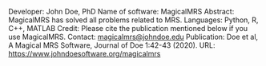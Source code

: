 Developer: John Doe, PhD
Name of software: MagicalMRS
Abstract: MagicalMRS has solved all problems related to MRS.
Languages: Python, R, C++, MATLAB
Credit: Please cite the publication mentioned below if you use MagicalMRS.
Contact: magicalmrs@johndoe.edu
Publication: Doe et al, A Magical MRS Software, Journal of Doe 1:42-43 (2020).
URL: https://www.johndoesoftware.org/magicalmrs
